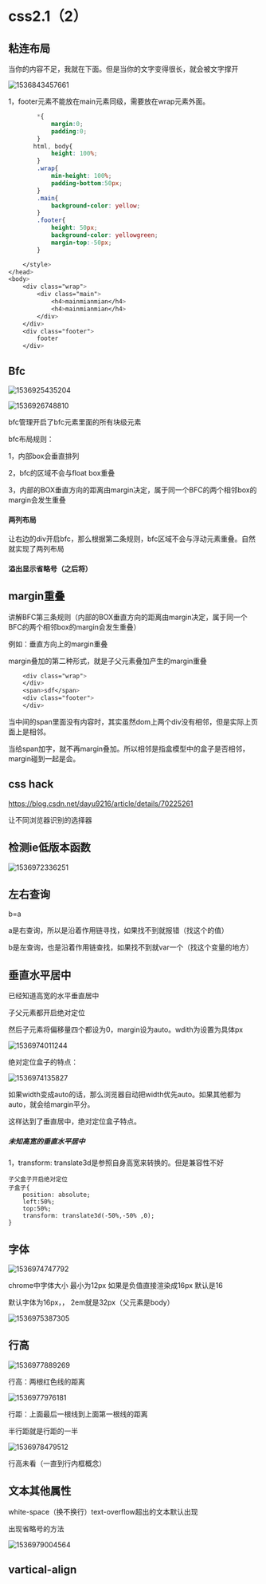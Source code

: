 # css2.1（2）

## 粘连布局

当你的内容不足，我就在下面。但是当你的文字变得很长，就会被文字撑开

![1536843457661](image\1536843457661.png)

1，footer元素不能放在main元素同级，需要放在wrap元素外面。

```css
        *{
            margin:0;
            padding:0;
        }
       html, body{
            height: 100%;
        }
        .wrap{
            min-height: 100%;
            padding-bottom:50px;
        }
        .main{
            background-color: yellow;
        }
        .footer{
            height: 50px;
            background-color: yellowgreen;
            margin-top:-50px;
        }

    </style>
</head>
<body>
    <div class="wrap">
        <div class="main">
            <h4>mainmianmian</h4>
            <h4>mainmianmian</h4>       
        </div>
    </div>
    <div class="footer">
        footer
    </div>
```

## Bfc

![1536925435204](image\1536925435204.png)

![1536926748810](image\1536926748810.png)

bfc管理开启了bfc元素里面的所有块级元素

bfc布局规则：

1，内部box会垂直排列

2，bfc的区域不会与float box重叠

3，内部的BOX垂直方向的距离由margin决定，属于同一个BFC的两个相邻box的margin会发生重叠

#### 两列布局

让右边的div开启bfc，那么根据第二条规则，bfc区域不会与浮动元素重叠。自然就实现了两列布局

#### 溢出显示省略号（之后将）

## margin重叠

讲解BFC第三条规则（内部的BOX垂直方向的距离由margin决定，属于同一个BFC的两个相邻box的margin会发生重叠）

例如：垂直方向上的margin重叠

margin叠加的第二种形式，就是子父元素叠加产生的margin重叠

```css
    <div class="wrap">
    </div>
    <span>sdf</span>
    <div class="footer">
    </div>
```

当中间的span里面没有内容时，其实虽然dom上两个div没有相邻，但是实际上页面上是相邻。

当给span加字，就不再margin叠加。所以相邻是指盒模型中的盒子是否相邻，margin碰到一起是会。

## css hack

https://blog.csdn.net/dayu9216/article/details/70225261

让不同浏览器识别的选择器

## 检测ie低版本函数

![1536972336251](image\1536972336251.png)

## 左右查询

b=a

a是右查询，所以是沿着作用链寻找，如果找不到就报错（找这个的值）

b是左查询，也是沿着作用链查找，如果找不到就var一个（找这个变量的地方）

## 垂直水平居中

已经知道高宽的水平垂直居中

子父元素都开启绝对定位

然后子元素将偏移量四个都设为0，margin设为auto。wdith为设置为具体px

![1536974011244](image\1536974011244.png)

绝对定位盒子的特点：

![1536974135827](image\1536974135827.png)

如果width变成auto的话，那么浏览器自动把width优先auto。如果其他都为auto，就会给margin平分。

这样达到了垂直居中，绝对定位盒子特点。

##### 未知高宽的垂直水平居中

1，transform: translate3d是参照自身高宽来转换的。但是兼容性不好

```
子父盒子开启绝对定位
子盒子{
    position: absolute;
    left:50%;
    top:50%;
    transform: translate3d(-50%,-50% ,0);
}
```

## 字体

![1536974747792](image\1536974747792.png)

chrome中字体大小  最小为12px   如果是负值直接渲染成16px   默认是16

默认字体为16px，，  2em就是32px（父元素是body）

![1536975387305](image\1536975387305.png)

## 行高

![1536977889269](image\1536977889269.png)

行高：两根红色线的距离

![1536977976181](image\1536977976181)

行距：上面最后一根线到上面第一根线的距离

半行距就是行距的一半

![1536978479512](image\%5CUsers%5Cshuing%5CAppData%5CRoaming%5CTypora%5Ctypora-user-images%5C1536978479512.png)

行高未看（一直到行内框概念）

## 文本其他属性

white-space（换不换行）text-overflow超出的文本默认出现

出现省略号的方法

![1536979004564](image\%5CUsers%5Cshuing%5CAppData%5CRoaming%5CTypora%5Ctypora-user-images%5C1536979004564.png)

## vartical-align

